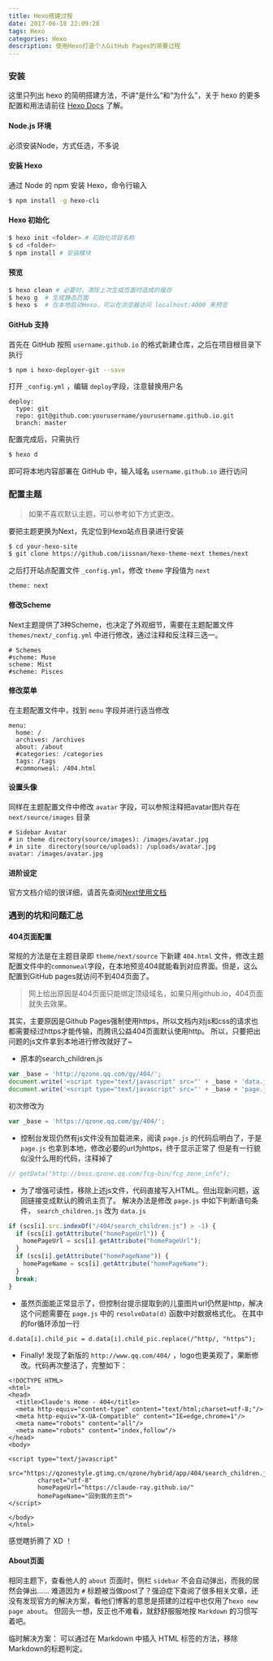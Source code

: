 ```yaml
---
title: Hexo搭建过程
date: 2017-06-18 22:09:28
tags: Hexo
categories: Hexo
description: 使用Hexo打造个人GitHub Pages的简要过程
---
```


### 安装
这里只列出 hexo 的简明搭建方法，不讲“是什么”和“为什么”，关于 hexo 的更多配置和用法请前往 [Hexo Docs](https://hexo.io/docs/)  了解。

#### Node.js 环境
必须安装Node，方式任选，不多说
#### 安装 Hexo
通过 Node 的 npm 安装 Hexo，命令行输入
```bash 
$ npm install -g hexo-cli 
```

#### Hexo 初始化
```bash
$ hexo init <folder> # 初始化项目名称 
$ cd <folder> 
$ npm install # 安装模块 
```

#### 预览
```bash
$ hexo clean # 必要时，清除上次生成页面时造成的缓存 
$ hexo g  # 生成静态页面 
$ hexo s  # 在本地启动Hexo，可以在浏览器访问 localhost:4000 来预览
```

#### GitHub 支持
首先在 GitHub 按照 ``username.github.io`` 的格式新建仓库，之后在项目根目录下执行
```bash
$ npm i hexo-deployer-git --save  
```
打开 ``_config.yml`` ，编辑 ``deploy``字段，注意替换用户名
```
deploy:
  type: git
  repo: git@github.com:yourusername/yourusername.github.io.git
  branch: master
```
配置完成后，只需执行
```bash
$ hexo d
```
即可将本地内容部署在 GitHub 中，输入域名 ``username.github.io`` 进行访问

### 配置主题

> 如果不喜欢默认主题，可以参考如下方式更改。

要把主题更换为Next，先定位到Hexo站点目录进行安装
```bash
$ cd your-hexo-site
$ git clone https://github.com/iissnan/hexo-theme-next themes/next
```
之后打开站点配置文件 ``_config.yml``，修改 ``theme`` 字段值为 ``next``
```
theme: next
```
#### 修改Scheme

Next主题提供了3种Scheme，也决定了外观细节，需要在主题配置文件 ``themes/next/_config.yml`` 中进行修改，通过注释和反注释三选一。
```
# Schemes
#scheme: Muse
scheme: Mist
#scheme: Pisces
```
#### 修改菜单
在主题配置文件中，找到 ``menu`` 字段并进行适当修改
```
menu:
  home: /
  archives: /archives
  about: /about
  #categories: /categories
  tags: /tags
  #commonweal: /404.html
```
#### 设置头像
同样在主题配置文件中修改 ``avatar`` 字段，可以参照注释把avatar图片存在 ``next/source/images`` 目录
```
# Sidebar Avatar
# in theme directory(source/images): /images/avatar.jpg
# in site  directory(source/uploads): /uploads/avatar.jpg
avatar: /images/avatar.jpg
```
#### 进阶设定
官方文档介绍的很详细，请首先查阅[Next使用文档](http://theme-next.iissnan.com/getting-started.html)

### 遇到的坑和问题汇总

#### 404页面配置

常规的方法是在主题目录即 ``theme/next/source`` 下新建 ``404.html`` 文件，修改主题配置文件中的``commonweal``字段，在本地预览404就能看到对应界面。但是，这么配置到GitHub pages就访问不到404页面了。

> 网上给出原因是404页面只能绑定顶级域名，如果只用github.io，404页面就失去效果。

其实，主要原因是Github Pages强制使用https，所以文档内对js和css的请求也都需要经过https才能传输，而腾讯公益404页面默认使用http。
所以，只要把出问题的js文件拿到本地进行修改就好了~
- 原本的search_children.js

```javascript
var _base = 'http://qzone.qq.com/gy/404/';
document.write('<script type="text/javascript" src="' + _base + 'data.js" charset="utf-8"></script>');
document.write('<script type="text/javascript" src="' + _base + 'page.js" charset="utf-8"></script>');
```

初次修改为

```javascript
var _base = 'https://qzone.qq.com/gy/404/';
```

- 控制台发现仍然有js文件没有加载进来，阅读 ``page.js`` 的代码后明白了，于是 ``page.js`` 也拿到本地，修改必要的url为https，终于显示正常了
但是有一行貌似没什么用的代码，注释掉了

```javascript
// getData("http://boss.qzone.qq.com/fcg-bin/fcg_zone_info");
```

- 为了增强可读性，移除上述js文件，代码直接写入HTML。但出现新问题，返回链接变成默认的腾讯主页了。
解决办法是修改 ``page.js`` 中如下判断语句条件， ``search_children.js`` 改为 ``data.js``

```javascript
if (scs[i].src.indexOf("/404/search_children.js") > -1) {
  if (scs[i].getAttribute("homePageUrl")) {
    homePageUrl = scs[i].getAttribute("homePageUrl");
  }
  if (scs[i].getAttribute("homePageName")) {
    homePageName = scs[i].getAttribute("homePageName");
  }
  break;
}
```

- 虽然页面能正常显示了，但控制台提示提取到的儿童图片url仍然是http，解决这个问题需要在 ``page.js`` 中的 ``resolveData(d)`` 函数中对数据格式化。
在其中的for循环添加一行

```
d.data[i].child_pic = d.data[i].child_pic.replace(/^http/, "https");
```

- Finally! 发现了新版的 ``http://www.qq.com/404/`` ，logo也更美观了，果断修改。代码再次整洁了，完整如下：

```
<!DOCTYPE HTML>
<html>
<head>
  <title>Claude's Home - 404</title>
  <meta http-equiv="content-type" content="text/html;charset=utf-8;"/>
  <meta http-equiv="X-UA-Compatible" content="IE=edge,chrome=1"/>
  <meta name="robots" content="all"/>
  <meta name="robots" content="index,follow"/>
</head>
<body>

<script type="text/javascript"
        src="https://qzonestyle.gtimg.cn/qzone/hybrid/app/404/search_children.js"
        charset="utf-8"
        homePageUrl="https://claude-ray.github.io/"
        homePageName="回到我的主页">
</script>

</body>
</html>
```
感觉瞎折腾了 XD ！

#### About页面

相同主题下，查看他人的 ``about`` 页面时，侧栏 ``sidebar`` 不会自动弹出，而我的居然会弹出……
难道因为 ``#`` 标题被当做post了？强迫症下查阅了很多相关文章，还没有发现官方的解决方案，看他们博客的意思是搭建的过程中也仅用了``hexo new page about``。
但回头一想，反正也不难看，就舒舒服服地按 ``Markdown`` 的习惯写着吧。

临时解决方案：
可以通过在 Markdown 中插入 HTML 标签的方法，移除Markdown的标题判定。
